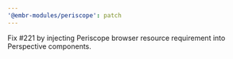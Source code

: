 ```yaml
---
'@embr-modules/periscope': patch
---
```


Fix #221 by injecting Periscope browser resource requirement into Perspective components.

